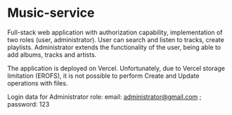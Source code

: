 # Music-service

Full-stack web application with authorization capability, implementation of two roles (user, administrator). User can search and listen to tracks, create playlists. Administrator extends the functionality of the user, being able to add albums, tracks and artists.

The application is deployed on Vercel. Unfortunately, due to Vercel storage limitation (EROFS), it is not possible to perform Create and Update operations with files.

Login data for Administrator role: email: administrator@gmail.com ; password: 123 
